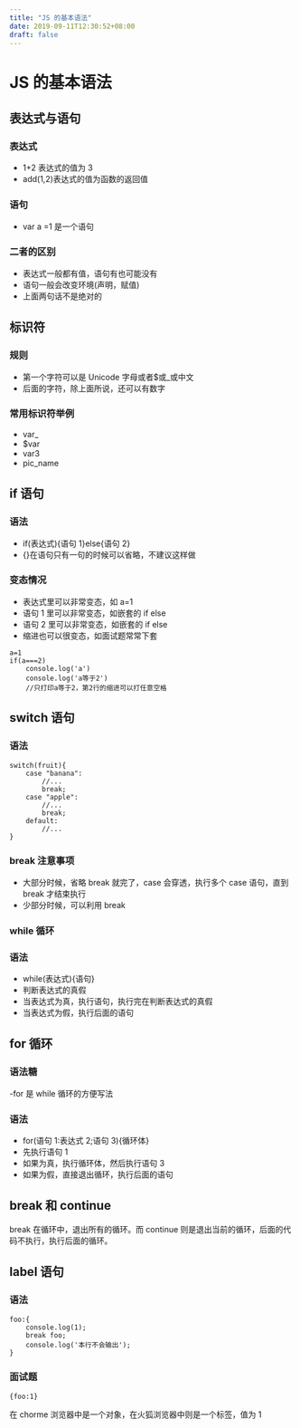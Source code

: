 ```yaml
---
title: "JS 的基本语法"
date: 2019-09-11T12:30:52+08:00
draft: false
---
```


# JS 的基本语法

## 表达式与语句

### 表达式

- 1+2 表达式的值为 3
- add(1,2)表达式的值为函数的返回值

### 语句

- var a =1 是一个语句

### 二者的区别

- 表达式一般都有值，语句有也可能没有
- 语句一般会改变环境(声明，赋值)
- 上面两句话不是绝对的

## 标识符

### 规则

- 第一个字符可以是 Unicode 字母或者\$或\_或中文
- 后面的字符，除上面所说，还可以有数字

### 常用标识符举例

- var\_
- \$var
- var3
- pic_name

## if 语句

### 语法

- if(表达式){语句 1}else{语句 2}
- {}在语句只有一句的时候可以省略，不建议这样做

### 变态情况

- 表达式里可以非常变态，如 a=1
- 语句 1 里可以非常变态，如嵌套的 if else
- 语句 2 里可以非常变态，如嵌套的 if else
- 缩进也可以很变态，如面试题常常下套

```
a=1
if(a===2)
    console.log('a')
    console.log('a等于2')
    //只打印a等于2，第2行的缩进可以打任意空格
```

## switch 语句

### 语法

```
switch(fruit){
    case "banana":
        //...
        break;
    case "apple":
        //...
        break;
    default:
        //...
}
```

### break 注意事项

- 大部分时候，省略 break 就完了，case 会穿透，执行多个 case 语句，直到 break 才结束执行
- 少部分时候，可以利用 break

### while 循环

### 语法

- while(表达式){语句}
- 判断表达式的真假
- 当表达式为真，执行语句，执行完在判断表达式的真假
- 当表达式为假，执行后面的语句

## for 循环

### 语法糖

-for 是 while 循环的方便写法

### 语法

- for(语句 1:表达式 2;语句 3){循环体}
- 先执行语句 1
- 如果为真，执行循环体，然后执行语句 3
- 如果为假，直接退出循环，执行后面的语句

## break 和 continue

break 在循环中，退出所有的循环。而 continue 则是退出当前的循环，后面的代码不执行，执行后面的循环。

## label 语句

### 语法

```
foo:{
    console.log(1);
    break foo;
    console.log('本行不会输出');
}
```

### 面试题

```
{foo:1}
```

在 chorme 浏览器中是一个对象，在火狐浏览器中则是一个标签，值为 1
